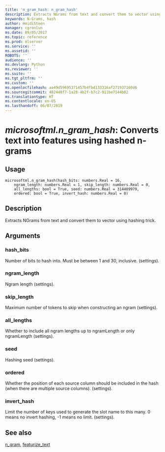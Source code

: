 ```yaml
---
title: 'n_gram_hash: n_gram_hash'
description: Extracts NGrams from text and convert them to vector using hashing trick.
keywords: N-Grams, hash
author: HeidiSteen
manager: cgronlun
ms.date: 09/05/2017
ms.topic: reference
ms.prod: mlserver
ms.service: ''
ms.assetid: ''
ROBOTS: ''
audience: ''
ms.devlang: Python
ms.reviewer: ''
ms.suite: ''
ms.tgt_pltfrm: ''
ms.custom: ''
ms.openlocfilehash: aa49d59695371457b4fbd133316af271937160d6
ms.sourcegitcommit: 482448f7-1a28-4b2f-b7c2-911be7144b02
ms.translationtype: HT
ms.contentlocale: en-US
ms.lasthandoff: 06/07/2019
---
```

# <a name="microsoftmlngramhash-converts-text-into-features-using-hashed-n-grams"></a>*microsoftml.n_gram_hash*: Converts text into features using hashed n-grams





## <a name="usage"></a>Usage



```
microsoftml.n_gram_hash(hash_bits: numbers.Real = 16,
    ngram_length: numbers.Real = 1, skip_length: numbers.Real = 0,
    all_lengths: bool = True, seed: numbers.Real = 314489979,
    ordered: bool = True, invert_hash: numbers.Real = 0)
```





## <a name="description"></a>Description

Extracts NGrams from text and convert them to vector using hashing trick.


## <a name="arguments"></a>Arguments


### <a name="hashbits"></a>hash_bits

Number of bits to hash into. Must be between 1 and 30, inclusive. (settings).


### <a name="ngramlength"></a>ngram_length

Ngram length (settings).


### <a name="skiplength"></a>skip_length

Maximum number of tokens to skip when constructing an ngram (settings).


### <a name="alllengths"></a>all_lengths

Whether to include all ngram lengths up to ngramLength or only ngramLength (settings).


### <a name="seed"></a>seed

Hashing seed (settings).


### <a name="ordered"></a>ordered

Whether the position of each source column should be included in the hash (when there are multiple source columns). (settings).


### <a name="inverthash"></a>invert_hash

Limit the number of keys used to generate the slot name to this many. 0 means no invert hashing, -1 means no limit. (settings).


## <a name="see-also"></a>See also

[n_gram](n-gram.md), [featurize_text](featurize-text.md)
